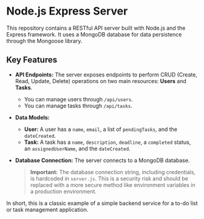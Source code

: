 # Node.js Express Server

This repository contains a RESTful API server built with Node.js and the Express framework. It uses a MongoDB database for data persistence through the Mongoose library.

## Key Features

*   **API Endpoints:** The server exposes endpoints to perform CRUD (Create, Read, Update, Delete) operations on two main resources: **Users** and **Tasks**.
    *   You can manage users through `/api/users`.
    *   You can manage tasks through `/api/tasks`.

*   **Data Models:**
    *   **User:** A user has a `name`, `email`, a list of `pendingTasks`, and the `dateCreated`.
    *   **Task:** A task has a `name`, `description`, `deadline`, a `completed` status, an `assignedUserName`, and the `dateCreated`.

*   **Database Connection:** The server connects to a MongoDB database.

    > **Important:** The database connection string, including credentials, is hardcoded in `server.js`. This is a security risk and should be replaced with a more secure method like environment variables in a production environment.

In short, this is a classic example of a simple backend service for a to-do list or task management application.
